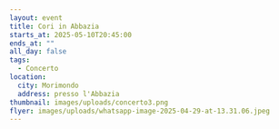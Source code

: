 ```yaml
---
layout: event
title: Cori in Abbazia
starts_at: 2025-05-10T20:45:00
ends_at: ""
all_day: false
tags:
  - Concerto
location:
  city: Morimondo
  address: presso l'Abbazia
thumbnail: images/uploads/concerto3.png
flyer: images/uploads/whatsapp-image-2025-04-29-at-13.31.06.jpeg
---
```

